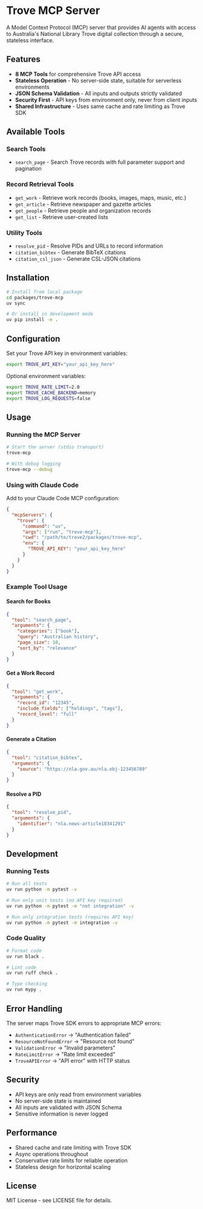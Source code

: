 # Trove MCP Server

A Model Context Protocol (MCP) server that provides AI agents with access to Australia's National Library Trove digital collection through a secure, stateless interface.

## Features

- **8 MCP Tools** for comprehensive Trove API access
- **Stateless Operation** - No server-side state, suitable for serverless environments
- **JSON Schema Validation** - All inputs and outputs strictly validated
- **Security First** - API keys from environment only, never from client inputs
- **Shared Infrastructure** - Uses same cache and rate limiting as Trove SDK

## Available Tools

### Search Tools
- `search_page` - Search Trove records with full parameter support and pagination

### Record Retrieval Tools
- `get_work` - Retrieve work records (books, images, maps, music, etc.)
- `get_article` - Retrieve newspaper and gazette articles
- `get_people` - Retrieve people and organization records
- `get_list` - Retrieve user-created lists

### Utility Tools
- `resolve_pid` - Resolve PIDs and URLs to record information
- `citation_bibtex` - Generate BibTeX citations
- `citation_csl_json` - Generate CSL-JSON citations

## Installation

```bash
# Install from local package
cd packages/trove-mcp
uv sync

# Or install in development mode
uv pip install -e .
```

## Configuration

Set your Trove API key in environment variables:

```bash
export TROVE_API_KEY="your_api_key_here"
```

Optional environment variables:
```bash
export TROVE_RATE_LIMIT=2.0
export TROVE_CACHE_BACKEND=memory
export TROVE_LOG_REQUESTS=false
```

## Usage

### Running the MCP Server

```bash
# Start the server (stdio transport)
trove-mcp

# With debug logging
trove-mcp --debug
```

### Using with Claude Code

Add to your Claude Code MCP configuration:

```json
{
  "mcpServers": {
    "trove": {
      "command": "uv",
      "args": ["run", "trove-mcp"],
      "cwd": "/path/to/trove2/packages/trove-mcp",
      "env": {
        "TROVE_API_KEY": "your_api_key_here"
      }
    }
  }
}
```

### Example Tool Usage

#### Search for Books
```json
{
  "tool": "search_page",
  "arguments": {
    "categories": ["book"],
    "query": "Australian history",
    "page_size": 10,
    "sort_by": "relevance"
  }
}
```

#### Get a Work Record
```json
{
  "tool": "get_work", 
  "arguments": {
    "record_id": "12345",
    "include_fields": ["holdings", "tags"],
    "record_level": "full"
  }
}
```

#### Generate a Citation
```json
{
  "tool": "citation_bibtex",
  "arguments": {
    "source": "https://nla.gov.au/nla.obj-123456789"
  }
}
```

#### Resolve a PID
```json
{
  "tool": "resolve_pid",
  "arguments": {
    "identifier": "nla.news-article18341291"
  }
}
```

## Development

### Running Tests

```bash
# Run all tests
uv run python -m pytest -v

# Run only unit tests (no API key required)
uv run python -m pytest -m "not integration" -v

# Run only integration tests (requires API key)
uv run python -m pytest -m integration -v
```

### Code Quality

```bash
# Format code
uv run black .

# Lint code
uv run ruff check .

# Type checking
uv run mypy .
```

## Error Handling

The server maps Trove SDK errors to appropriate MCP errors:

- `AuthenticationError` → "Authentication failed"
- `ResourceNotFoundError` → "Resource not found"
- `ValidationError` → "Invalid parameters"
- `RateLimitError` → "Rate limit exceeded"
- `TroveAPIError` → "API error" with HTTP status

## Security

- API keys are only read from environment variables
- No server-side state is maintained
- All inputs are validated with JSON Schema
- Sensitive information is never logged

## Performance

- Shared cache and rate limiting with Trove SDK
- Async operations throughout
- Conservative rate limits for reliable operation
- Stateless design for horizontal scaling

## License

MIT License - see LICENSE file for details.